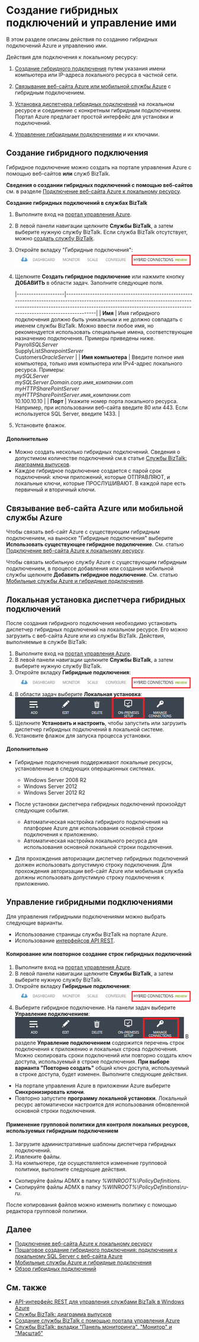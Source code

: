 <properties linkid="manage-services-integration-hybrid-connection" urlDisplayName="Create and Manage Hybrid Connections - BizTalk Services" pageTitle="Create and Manage Hybrid Connections | Azure" metaKeywords="BizTalk Services, BizTalk, web sites, website, hybrid connections, Azure" description="Learn how to create a hybrid connection, manage the connection, and install the Hybrid Connection Manager." metaCanonical="" services="integration-services" documentationCenter="" title="Create and Manage Hybrid Connections" authors="mandia" solutions="" manager="paulettm" editor="cgronlun" />

<tags ms.service="biztalk-services" ms.workload="integration" ms.tgt_pltfrm="na" ms.devlang="na" ms.topic="article" ms.date="01/01/1900" ms.author="mandia"></tags>

# Создание гибридных подключений и управление ими

В этом разделе описаны действия по созданию гибридных подключений Azure и управлению ими.

Действия для подключения к локальному ресурсу:

1.  [Создание гибридного подключения][Создание гибридного подключения] путем указания имени компьютера или IP-адреса локального ресурса в частной сети.

2.  [Связывание веб-сайта Azure или мобильной службы Azure][Связывание веб-сайта Azure или мобильной службы Azure] с гибридным подключением.

3.  [Установка диспетчера гибридных подключений][Установка диспетчера гибридных подключений] на локальном ресурсе и соединение с конкретным гибридным подключением. Портал Azure предлагает простой интерфейс для установки и подключений.

4.  [Управление гибридными подключениями][Управление гибридными подключениями] и их ключами.

## <a name="CreateHybridConnection"></a>Создание гибридного подключения

Гибридное подключение можно создать на портале управления Azure с помощью веб-сайтов **или** служб BizTalk.

**Сведения о создании гибридных подключений с помощью веб-сайтов** см. в разделе [Подключение веб-сайта Azure к локальному ресурсу][Подключение веб-сайта Azure к локальному ресурсу].

**Создание гибридных подключений в службах BizTalk**

1.  Выполните вход на [портал управления Azure][портал управления Azure].
2.  В левой панели навигации щелкните **Службы BizTalk**, а затем выберите нужную службу BizTalk.
    Если служба BizTalk отсутствует, можно [создать службу BizTalk][создать службу BizTalk].
3.  Откройте вкладку "Гибридные подключения":
    ![Hybrid Connections Tab][Hybrid Connections Tab]

4.  Щелкните **Создать гибридное подключение** или нажмите кнопку **ДОБАВИТЬ** в области задач. Заполните следующие поля.

    |--------------------|-------------------------------------------------------------------------------------------------------------------------------------------------------------------------------------------------------------------------------------------|
    | **Имя**            | Имя гибридного подключения должно быть уникальным и не должно совпадать с именем службы BizTalk. Можно ввести любое имя, но рекомендуется использовать специальные имена, соответствующие назначению подключения. Примеры приведены ниже. 
                           Payroll*SQLServer*                                                                                                                                                                                                                        
                           SupplyList*SharepointServer*                                                                                                                                                                                                              
                           Customers*OracleServer*                                                                                                                                                                                                                   |
    | **Имя компьютера** | Введите полное имя компьютера, только имя компьютера или IPv4-адрес локального ресурса. Примеры:                                                                                                                                          
                           *mySQLServer*                                                                                                                                                                                                                             
                           *mySQLServer*.*Domain*.corp.*имя\_компании*.com                                                                                                                                                                                           
                           *myHTTPSharePointServer*                                                                                                                                                                                                                  
                           *myHTTPSharePointServer*.*имя\_компании*.com                                                                                                                                                                                              
                           10.100.10.10                                                                                                                                                                                                                              |
    | **Порт**           | Укажите номер порта локального ресурса. Например, при использовании веб-сайта введите 80 или 443. Если используется SQL Server, введите 1433.                                                                                             |

5.  Установите флажок.

#### Дополнительно

-   Можно создать несколько гибридных подключений. Сведения о допустимом количестве подключений см.в статье [Службы BizTalk: диаграмма выпусков][Службы BizTalk: диаграмма выпусков].
-   Каждое гибридное подключение создается с парой срок подключений: ключи приложений, которые ОТПРАВЛЯЮТ, и локальные ключи, которые ПРОСЛУШИВАЮТ. В каждой паре есть первичный и вторичный ключи.

## <a name="LinkWebSite"></a>Связывание веб-сайта Azure или мобильной службы Azure

Чтобы связать веб-сайт Azure с существующим гибридным подключением, на выноске "Гибридные подключения" выберите **Использовать существующее гибридное подключение**. См. статью [Подключение веб-сайта Azure к локальному ресурсу][Подключение веб-сайта Azure к локальному ресурсу].

Чтобы связать мобильную службу Azure с существующим гибридным подключением, в процессе добавления или создания мобильной службы щелкните **Добавить гибридное подключение**. См. статью [Мобильные службы Azure и гибридные подключения][Мобильные службы Azure и гибридные подключения].

## <a name="InstallHCM"></a>Локальная установка диспетчера гибридных подключений

После создания гибридного подключения необходимо установить диспетчер гибридных подключений на локальном ресурсе. Его можно загрузить с веб-сайта Azure или из службы BizTalk. Действия, выполняемые в службе BizTalk:

1.  Выполните вход на [портал управления Azure][портал управления Azure].
2.  В левой панели навигации щелкните **Службы BizTalk**, а затем выберите нужную службу BizTalk.
3.  Откройте вкладку **Гибридные подключения**:
    ![Hybrid Connections Tab][Hybrid Connections Tab]
4.  В области задач выберите **Локальная установка**:
    ![On-Premises Setup][On-Premises Setup]
5.  Щелкните **Установить и настроить**, чтобы запустить или загрузить диспетчер гибридных подключений в локальной системе.
6.  Установите флажок для запуска процесса установки.

<!-- You can also download the Hybrid Connection Manager MSI file and copy the file to your on-premises resource. Specific steps:  1. Copy the on-premises primary Connection String. See [Manage Hybrid Connections](#ManageHybridConnection) in this topic for the specific steps. 2. Download the Hybrid Connection Manager MSI file.  3. On the on-premises resource, install the Hybrid Connection Manager from the MSI file.  4. Using Windows PowerShell, type:  > Add-HybridConnection -ConnectionString “*Your On-Premises Connection String that you copied*”  -->

#### Дополнительно

-   Гибридные подключения поддерживают локальные ресурсы, установленные в следующих операционных системах.

    -   Windows Server 2008 R2
    -   Windows Server 2012
    -   Windows Server 2012 R2
-   После установки диспетчера гибридных подключений произойдут следующие события.

    -   Автоматическая настройка гибридного подключения на платформе Azure для использования основной строки подключения к приложению.
    -   Автоматическая настройка локального ресурса для использования основной локальной строки подключения.
-   Для прохождения авторизации диспетчер гибридных подключений должен использовать допустимую строку подключения. Для прохождения авторизации веб-сайт Azure или мобильная служба должны использовать допустимую строку подключения к приложению.

## <a name="ManageHybridConnection"></a>Управление гибридными подключениями

Для управления гибридными подключениями можно выбрать следующие варианты.

-   Использование страницы службы BizTalk на портале Azure.
-   Использование [интерфейсов API REST][интерфейсов API REST].
    <!-- - Use Windows PowerShell cmdlets  **INSERT LINK**. -->

#### Копирование или повторное создание строк гибридных подключений

1.  Выполните вход на [портал управления Azure][портал управления Azure].
2.  В левой панели навигации щелкните **Службы BizTalk**, а затем выберите нужную службу BizTalk.
3.  Откройте вкладку **Гибридные подключения**:
    ![Hybrid Connections Tab][Hybrid Connections Tab]
4.  Выберите гибридное подключение. На панели задач выберите **Управление подключением**:
    ![Manage Options][Manage Options]
     В разделе **Управление подключением** содержится перечень строк подключения к приложению и локальных строка подключения. Можно скопировать сроки подключений или повторно создать ключ доступа, используемый в строке подключения.
    **При выборе варианта "Повторно создать"** общий ключ доступа, используемый в строке доступа, будет изменен. Выполните следующие действия.

-   На портале управления Azure в приложении Azure выберите **Синхронизировать ключи**.
-   Повторно запустите **программу локальной установки**. Локальный ресурс автоматически настроится для использования обновленной основной строки подключения.

#### Применение групповой политики для контроля локальных ресурсов, используемых гибридным подключением

1.  Загрузите административные шаблоны диспетчера гибридных подключений.
2.  Извлеките файлы.
3.  На компьютере, где осуществляется изменение групповой политики, выполните следующие действия.

-   Скопируйте файлы ADMX в папку *%WINROOT%\\PolicyDefinitions*.
-   Скопируйте файлы ADMX в папку *%WINROOT%\\PolicyDefinitions\\ru-ru*.

После копирования файлов можно изменить политику с помощью редактора групповой политики.

## Далее

-   [Подключение веб-сайта Azure к локальному ресурсу][Подключение веб-сайта Azure к локальному ресурсу]
-   [Пошаговое создание гибридного подключения: подключение к локальному SQL Server с веб-сайта Azure][Пошаговое создание гибридного подключения: подключение к локальному SQL Server с веб-сайта Azure]
-   [Мобильные службы Azure и гибридные подключения][Мобильные службы Azure и гибридные подключения]
-   [Обзор гибридных подключений][Обзор гибридных подключений]

## См. также

-   [API-интерфейс REST для управления службами BizTalk в Windows Azure][интерфейсов API REST]
-   [Службы BizTalk: диаграмма выпусков][Службы BizTalk: диаграмма выпусков]
-   [Создание службы BizTalk с помощью портала управления Azure][Создание службы BizTalk с помощью портала управления Azure]
-   [Службы BizTalk: вкладки "Панель мониторинга", "Монитор" и "Масштаб"][Службы BizTalk: вкладки "Панель мониторинга", "Монитор" и "Масштаб"]

  [Создание гибридного подключения]: #CreateHybridConnection
  [Связывание веб-сайта Azure или мобильной службы Azure]: #LinkWebSite
  [Установка диспетчера гибридных подключений]: #InstallHCM
  [Управление гибридными подключениями]: #ManageHybridConnection
  [Подключение веб-сайта Azure к локальному ресурсу]: http://go.microsoft.com/fwlink/p/?LinkId=397538
  [портал управления Azure]: http://go.microsoft.com/fwlink/p/?LinkID=213885
  [создать службу BizTalk]: http://go.microsoft.com/fwlink/p/?LinkID=329870
  [Hybrid Connections Tab]: ./media/integration-hybrid-connection-overview/WABS_HybridConnectionTab.png
  [Службы BizTalk: диаграмма выпусков]: http://go.microsoft.com/fwlink/p/?LinkID=302279
  [Мобильные службы Azure и гибридные подключения]: http://azure.microsoft.com/ru-ru/documentation/articles/mobile-services-dotnet-backend-hybrid-connections-get-started
  [On-Premises Setup]: ./media/integration-hybrid-connection-overview/WABS_HybridConnectionOnPremSetup.png
  [интерфейсов API REST]: http://msdn.microsoft.com/library/azure/dn232347.aspx
  [Manage Options]: ./media/integration-hybrid-connection-overview/WABS_HybridConnectionManageConn.png
  [Пошаговое создание гибридного подключения: подключение к локальному SQL Server с веб-сайта Azure]: http://go.microsoft.com/fwlink/?LinkID=397979
  [Обзор гибридных подключений]: http://azure.microsoft.com/ru-ru/documentation/articles/integration-hybrid-connection-overview
  [Создание службы BizTalk с помощью портала управления Azure]: http://go.microsoft.com/fwlink/p/?LinkID=302280
  [Службы BizTalk: вкладки "Панель мониторинга", "Монитор" и "Масштаб"]: http://go.microsoft.com/fwlink/p/?LinkID=302281
